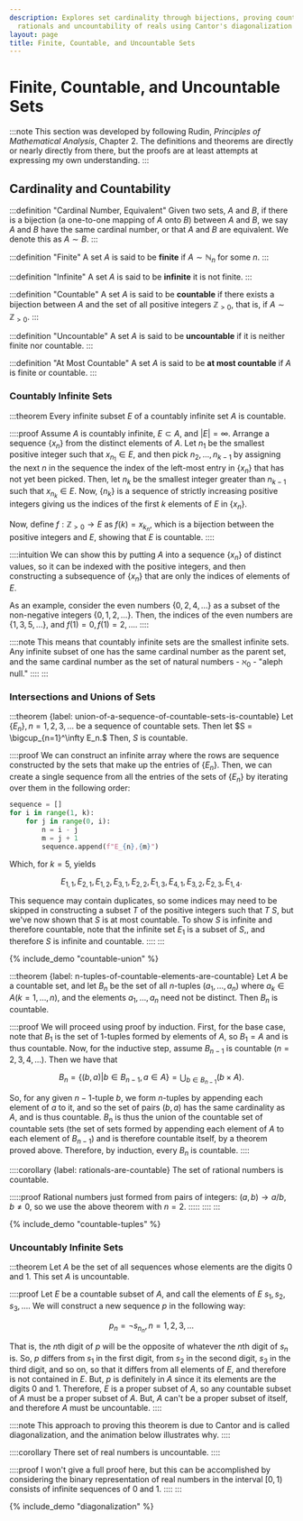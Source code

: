 ```yaml
---
description: Explores set cardinality through bijections, proving countability of
  rationals and uncountability of reals using Cantor's diagonalization argument.
layout: page
title: Finite, Countable, and Uncountable Sets
---
```


# Finite, Countable, and Uncountable Sets

:::note
This section was developed by following Rudin, *Principles of Mathematical Analysis*, Chapter 2. The definitions and theorems are directly or nearly directly from there, but the proofs are at least attempts at expressing my own understanding.
:::

## Cardinality and Countability

:::definition "Cardinal Number, Equivalent"
Given two sets, $A$ and $B$, if there is a bijection (a one-to-one mapping of $A$ onto $B$) between $A$ and $B$, we say $A$ and $B$ have the same cardinal number, or that $A$ and $B$ are equivalent. We denote this as $A \sim B$.
:::

:::definition "Finite"
A set $A$ is said to be **finite** if $A \sim \mathbb{N}_n$ for some $n.$
:::

:::definition "Infinite"
A set $A$ is said to be **infinite** it is not finite.
:::

:::definition "Countable"
A set $A$ is said to be **countable** if there exists a bijection between $A$ and the set of all positive integers $\mathbb{Z}_{>0}$, that is, if $A \sim \mathbb{Z}_{>0}.$
:::

:::definition "Uncountable"
A set $A$ is said to be **uncountable** if it is neither finite nor countable.
:::

:::definition "At Most Countable"
A set $A$ is said to be **at most countable** if $A$ is finite or countable.
:::

### Countably Infinite Sets

:::theorem
Every infinite subset $E$ of a countably infinite set $A$ is countable.

::::proof
Assume $A$ is countably infinite, $E \subset A,$ and $|E| = \infty.$ Arrange a sequence $\{x_n\}$ from the distinct elements of $A$. Let $n_1$ be the smallest positive integer such that $x_{n_1} \in E,$ and then pick $n_2, \dots, n_{k-1}$ by assigning the next $n$ in the sequence the index of the left-most entry in $\{x_n\}$ that has not yet been picked. Then, let $n_k$ be the smallest integer greater than $n_{k-1}$ such that $x_{n_k} \in E.$ Now, $\{n_k\}$ is a sequence of strictly increasing positive integers giving us the indices of the first $k$ elements of $E$ in $\{x_n\}.$

Now, define $f : \mathbb{Z}_{>0} \to E$ as $f(k) = {x_{k_n}}$, which is a bijection between the positive integers and $E$, showing that $E$ is countable.
::::

::::intuition
We can show this by putting $A$ into a sequence $\{x_n\}$ of distinct values, so it can be indexed with the positive integers, and then constructing a subsequence of $\{x_n\}$ that are only the indices of elements of $E.$

As an example, consider the even numbers $\{0, 2, 4, \dots\}$ as a subset of the non-negative integers $\{0, 1, 2, \dots\}.$ Then, the indices of the even numbers are $\{1, 3, 5, \dots\},$ and $f(1) = 0, f(1) = 2, \dots.$
::::

::::note
This means that countably infinite sets are the smallest infinite sets. Any infinite subset of one has the same cardinal number as the parent set, and the same cardinal number as the set of natural numbers - $\aleph_0$ - "aleph null."
::::
:::

### Intersections and Unions of Sets

:::theorem {label: union-of-a-sequence-of-countable-sets-is-countable}
Let $\{E_n\}, n = 1, 2, 3, \dots$ be a sequence of countable sets. Then let $S = \bigcup_{n=1}^\infty E_n.$ Then, $S$ is countable.

::::proof
We can construct an infinite array where the rows are sequence constructed by the sets that make up the entries of $\{E_n\}.$ Then, we can create a single sequence from all the entries of the sets of $\{E_n\}$ by iterating over them in the following order:

```python
sequence = []
for i in range(1, k):
    for j in range(0, i):
        n = i - j
        m = j + 1
        sequence.append(f"E_{n},{m}")
```

Which, for $k = 5,$ yields

$$ E_{1,1}, E_{2,1}, E_{1,2}, E_{3,1}, E_{2,2}, E_{1,3}, E_{4,1}, E_{3,2}, E_{2,3}, E_{1,4}. $$

This sequence may contain duplicates, so some indices may need to be skipped in constructing a subset $T$ of the positive integers such that $T ~ S,$ but we've now shown that $S$ is at most countable. To show $S$ is infinite and therefore countable, note that the infinite set $E_1$ is a subset of $S,$, and therefore $S$ is infinite and countable.
::::
:::

{% include_demo "countable-union" %}

:::theorem {label: n-tuples-of-countable-elements-are-countable}
Let $A$ be a countable set, and let $B_n$ be the set of all $n$-tuples $(a_1, \dots, a_n)$ where $a_k \in A (k = 1, \dots, n),$ and the elements $a_1, \dots, a_n$ need not be distinct. Then $B_n$ is countable.

::::proof
We will proceed using proof by induction. First, for the base case, note that $B_1$ is the set of $1$-tuples formed by elements of $A$, so $B_1 = A$ and is thus countable. Now, for the inductive step, assume $B_{n-1}$ is countable $(n = 2, 3, 4, \dots).$ Then we have that

$$ B_n = \{(b,a) | b \in B_{n-1}, a \in A\} = \bigcup_{b \in B_{n-1}} ({b} \times A). $$

So, for any given $n-1$-tuple $b$, we form $n$-tuples by appending each element of $a$ to it, and so the set of pairs $(b,a)$ has the same cardinality as $A,$ and is thus countable. $B_n$ is thus the union of the countable set of countable sets (the set of sets formed by appending each element of $A$ to each element of $B_{n-1}$) and is therefore countable itself, by a theorem proved above. Therefore, by induction, every $B_n$ is countable.
::::

::::corollary {label: rationals-are-countable}
The set of rational numbers is countable.

:::::proof
Rational numbers just formed from pairs of integers: $(a, b) \to a/b, b \neq 0,$ so we use the above theorem with $n = 2.$
:::::
::::
:::

{% include_demo "countable-tuples" %}

### Uncountably Infinite Sets

:::theorem
Let $A$ be the set of all sequences whose elements are the digits $0$ and $1$. This set $A$ is uncountable.

::::proof
Let $E$ be a countable subset of $A,$ and call the elements of $E$ $s_1, s_2, s_3, \dots.$ We will construct a new sequence $p$ in the following way:

$$ p_n = \neg s_{n_n}, n = 1, 2, 3, \dots $$

That is, the $n$th digit of $p$ will be the opposite of whatever the $n$th digit of $s_n$ is. So, $p$ differs from $s_1$ in the first digit, from $s_2$ in the second digit, $s_3$ in the third digit, and so on, so that it differs from all elements of $E,$ and therefore is not contained in $E.$ But, $p$ is definitely in $A$ since it its elements are the digits $0$ and $1.$ Therefore, $E$ is a proper subset of $A,$ so any countable subset of $A$ must be a proper subset of $A.$ But, $A$ can't be a proper subset of itself, and therefore $A$ must be uncountable.
::::

::::note
This approach to proving this theorem is due to Cantor and is called diagonalization, and the animation below illustrates why.
::::

::::corollary
There set of real numbers is uncountable.
::::

::::proof
I won't give a full proof here, but this can be accomplished by considering the binary representation of real numbers in the interval $[0, 1)$ consists of infinite sequences of $0$ and $1$.
::::
:::

{% include_demo "diagonalization" %}
